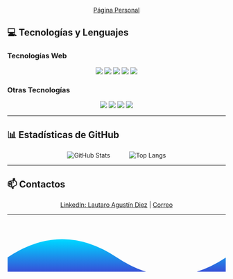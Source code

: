 <p align="center">
  <a href="https://p-gina-de-presentaci-n.vercel.app/">Página Personal</a>
</p>

## 💻 Tecnologías y Lenguajes

### Tecnologías Web
<p align="center">
  <img src="https://img.shields.io/badge/-HTML5-E34F26?style=flat&logo=html5&logoColor=white"/>
  <img src="https://img.shields.io/badge/-CSS3-1572B6?style=flat&logo=css3&logoColor=white"/>
  <img src="https://img.shields.io/badge/-JavaScript-F7DF1E?style=flat&logo=javascript&logoColor=black"/>
  <img src="https://img.shields.io/badge/-Vue-35495E?style=flat&logo=vue.js&logoColor=4FC08D"/>
  <img src="https://img.shields.io/badge/-TypeScript-3178C6?style=flat&logo=typescript&logoColor=white"/>
</p>

### Otras Tecnologías
<p align="center">
  <img src="https://img.shields.io/badge/-Python-3776AB?style=flat&logo=python&logoColor=ffdd54"/>
  <img src="https://img.shields.io/badge/C++-00599C?style=flat&logo=c%2B%2B&logoColor=white"/>
  <img src="https://img.shields.io/badge/Rust-000000?style=flat&logo=rust&logoColor=white"/>
  <img src="https://img.shields.io/badge/Go-00ADD8?style=flat&logo=go&logoColor=white"/>
</p>

---

## 📊 Estadísticas de GitHub

<p align="center">
  <img src="https://github-readme-stats.vercel.app/api?username=Diez111&show_icons=true&theme=radical" alt="GitHub Stats" style="margin-right: 40px;"/>
  <img src="https://github-readme-stats.vercel.app/api/top-langs/?username=Diez111&layout=compact&theme=radical" alt="Top Langs"/>
</p>

---

## 📫 Contactos

<p align="center">
  <a href="http://www.linkedin.com/in/lautaro-agustin-diez-46916225b">LinkedIn: Lautaro Agustín Diez</a> |
  <a href="mailto:lautaroagustindiez@gmail.com">Correo</a>
</p>

---

<!-- Animación de Ola -->
<p align="center">
  <svg viewBox="0 0 120 28" width="100%" xmlns="http://www.w3.org/2000/svg">
    <defs>
      <linearGradient id="gradient" x1="0" x2="0" y1="0" y2="1">
        <stop offset="5%" stop-color="#00d2ff"/>
        <stop offset="95%" stop-color="#3a47d5"/>
      </linearGradient>
    </defs>
    <path d="M0 20 Q 30 0 60 20 T 120 20 V 28 H 0 Z" fill="url(#gradient)">
      <animateTransform 
        attributeName="transform" 
        type="translate" 
        values="0 0; 10 0; 0 0" 
        dur="4s" 
        repeatCount="indefinite" />
    </path>
  </svg>
</p>
